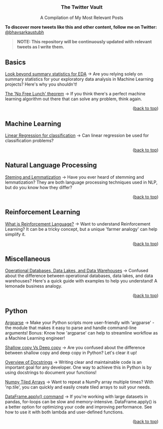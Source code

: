 <!-- PROJECT NAME -->

<br />
<div align="center">
  <h3 align="center">The Twitter Vault</h3>
  <p align="center">
    A Compilation of My Most Relevant Posts
  </p>
</div>

<b>To discover more tweets like this and other content, follow me on Twitter:</b> <a href="https://twitter.com/bhavsarkaustubh">@bhavsarkaustubh</a>

> <b>NOTE: This repository will be continuously updated with relevant tweets as I write them.</b>

<!-- Basics -->
## Basics

<a href="https://twitter.com/bhavsarkaustubh/status/1631560954399031296?s=20">Look beyond summary statistics for EDA</a>  -> Are you relying solely on summary statistics for your exploratory data analysis in Machine Learning projects? Here's why you shouldn't!

<a href="https://twitter.com/bhavsarkaustubh/status/1632267195723173888?s=20">The 'No Free Lunch' theorem</a>  -> If you think there's a perfect machine learning algorithm out there that can solve any problem, think again.

<p align="right">(<a href="#top">back to top</a>)</p>


<!-- Machine Learning -->
## Machine Learning

<a href="https://twitter.com/bhavsarkaustubh/status/1633443448996114432?s=20">Linear Regression for classification</a>  -> Can linear regression be used for classification problems?

<p align="right">(<a href="#top">back to top</a>)</p>


<!-- Natural Language Processing -->
## Natural Language Processing

<a href="https://twitter.com/bhavsarkaustubh/status/1630091176597676032?s=20">Steming and Lemmatization</a>  -> Have you ever heard of stemming and lemmatization? They are both language processing techniques used in NLP, but do you know how they differ? 

<p align="right">(<a href="#top">back to top</a>)</p>


<!-- Reinforcement Learning -->
## Reinforcement Learning

<a href="https://twitter.com/bhavsarkaustubh/status/1630512314792427524?s=20">What is Reinforcement Language?</a>  -> Want to understand Reinforcement Learning? It can be a tricky concept, but a unique 'farmer analogy' can help simplify it.

<p align="right">(<a href="#top">back to top</a>)</p>


<!-- Miscellaneous -->
## Miscellaneous

<a href="https://twitter.com/bhavsarkaustubh/status/1642377439715414017?s=20">Operational Databases, Data Lakes, and Data Warehouses</a>  -> Confused about the difference between operational databases, data lakes, and data warehouses? Here's a quick guide with examples to help you understand! A lemonade business analogy.

<p align="right">(<a href="#top">back to top</a>)</p>


<!-- Python -->
## Python

<a href="https://twitter.com/bhavsarkaustubh/status/1644554784853348352?s=20">Argparse</a>  -> Make your Python scripts more user-friendly with 'argparse' - the module that makes it easy to parse and handle command-line arguments! Bonus: Know how 'argparse' can help to streamline workflow as a Machine Learning engineer!

<a href="https://twitter.com/bhavsarkaustubh/status/1629708966556217345?s=20">Shallow copy Vs Deep copy</a>  -> Are you confused about the difference between shallow copy and deep copy in Python? Let's clear it up!

<a href="https://twitter.com/bhavsarkaustubh/status/1634842535909793793?s=20">Overview of Docstrings</a>  -> Writing clear and maintainable code is an important goal for any developer. One way to achieve this in Python is by using docstrings to document your functions!

<a href="https://twitter.com/bhavsarkaustubh/status/1635246134544453634?s=20">Numpy Tiled Arrays</a>  -> Want to repeat a NumPy array multiple times? With 'np.tile', you can quickly and easily create tiled arrays to suit your needs.

<a href="https://twitter.com/bhavsarkaustubh/status/1640952188439756802?s=20">DataFrame.apply() command</a>  -> If you're working with large datasets in pandas, for-loops can be slow and memory-intensive. DataFrame.apply() is a better option for optimizing your code and improving performance. See how to use it with both lambda and user-defined functions.

<p align="right">(<a href="#top">back to top</a>)</p>
